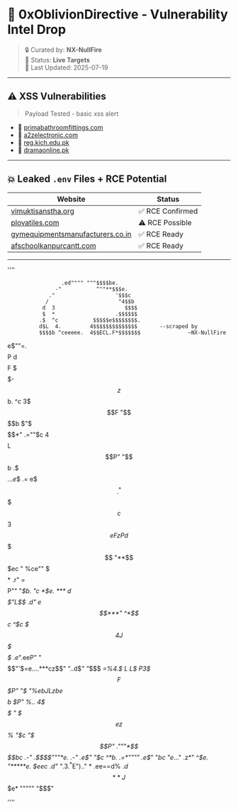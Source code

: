# 🧠 0xOblivionDirective - Vulnerability Intel Drop

> 🔒 Curated by: **NX-NullFire**  
> 🧵 Status: **Live Targets**  
> 📆 Last Updated: 2025-07-19  

---

## ⚠️ XSS Vulnerabilities  
> Payload Tested - basic xss alert

- 🔗 [primabathroomfittings.com](https://www.primabathroomfittings.com/search.php?q=)
- 🔗 [a2zelectronic.com](https://www.a2zelectronic.com/search.php?q=)
- 🔗 [reg.kich.edu.pk](https://www.reg.kich.edu.pk/login.php?error=)
- 🔗 [dramaonline.pk](http://dramaonline.pk/search.php?q=)

---

## 💥 Leaked `.env` Files + RCE Potential

| Website | Status |
|--------|--------|
| [vimuktisanstha.org](https://vimuktisanstha.org/) | ✅ RCE Confirmed |
| [plovatiles.com](https://plovatiles.com/) | ⚠️ RCE Possible |
| [gymequipmentsmanufacturers.co.in](https://www.gymequipmentsmanufacturers.co.in/) | ✅ RCE Ready |
| [afschoolkanpurcantt.com](https://afschoolkanpurcantt.com/) | ✅ RCE Ready |

---
''''
                     
                     .ed"""" """$$$$be.
                   -"           ^""**$$$e.
                 ."                   '$$$c
                /                      "4$$b
               d  3                      $$$$
               $  *                   .$$$$$$
              .$  ^c           $$$$$e$$$$$$$$.
              d$L  4.         4$$$$$$$$$$$$$$       --scraped by
              $$$$b ^ceeeee.  4$$ECL.F*$$$$$$$               ~NX-NullFire
  e$""=.      $$$$P d$$$$F $ $$$$$$$$$- $$$$$$
 z$$b. ^c     3$$$F "$$$$b   $"$$$$$$$  $$$$*"      .=""$c
4$$$$L        $$P"  "$$b   .$ $$$$$...e$$        .=  e$$$.
^*$$$$$c  %..   *c    ..    $$ 3$$$$$$$$$$eF     zP  d$$$$$
  "**$$$ec   "   %ce""    $$$  $$$$$$$$$$*    .r" =$$$$P""
        "*$b.  "c  *$e.    *** d$$$$$"L$$    .d"  e$$***"
          ^*$$c ^$c $$$      4J$$$$$% $$$ .e*".eeP"
             "$$$$$$"'$=e....$*$$**$cz$$" "..d$*"
               "*$$$  *=%4.$ L L$ P3$$$F $$$P"
                  "$   "%*ebJLzb$e$$$$$b $P"
                    %..      4$$$$$$$$$$ "
                     $$$e   z$$$$$$$$$$%
                      "*$c  "$$$$$$$P"
                       ."""*$$$$$$$$bc
                    .-"    .$***$$$"""*e.
                 .-"    .e$"     "*$c  ^*b.
          .=*""""    .e$*"          "*bc  "*$e..
        .$"        .z*"               ^*$e.   "*****e.
        $$ee$c   .d"                     "*$.        3.
        ^*$E")$..$"                         *   .ee==d%
           $.d$$$*                           *  J$$$e*
            """""                              "$$$"

''''
